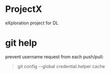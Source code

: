 # ProjectX
eXploration project for DL

# git help
prevent username request from each push/pull:
> git config --global credential.helper cache
